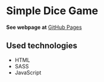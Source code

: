 # Simple Dice Game

**See webpage at** [GitHub Pages](https://maciejsiara.github.io/DiceGame/)

## Used technologies
- HTML
- SASS
- JavaScript

